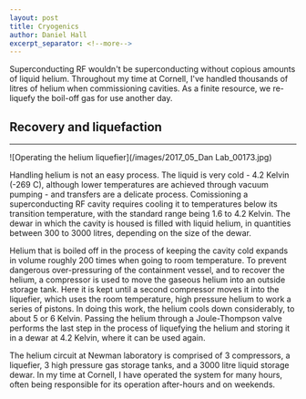 ```yaml
---
layout: post
title: Cryogenics
author: Daniel Hall
excerpt_separator: <!--more-->
---
```


Superconducting RF wouldn't be superconducting without copious amounts of liquid helium. Throughout my time at Cornell, I've handled thousands of litres of helium when commissioning cavities. As a finite resource, we re-liquefy the boil-off gas for use another day.

<!--more-->

## Recovery and liquefaction
-----

![Operating the helium liquefier](/images/2017_05_Dan Lab_00173.jpg)

Handling helium is not an easy process. The liquid is very cold - 4.2 Kelvin (-269 C), although lower temperatures are achieved through vacuum pumping - and transfers are a delicate process. Comissioning a superconducting RF cavity requires cooling it to temperatures below its transition temperature, with the standard range being 1.6 to 4.2 Kelvin. The dewar in which the cavity is housed is filled with liquid helium, in quantities between 300 to 3000 litres, depending on the size of the dewar.

Helium that is boiled off in the process of keeping the cavity cold expands in volume roughly 200 times when going to room temperature. To prevent dangerous over-pressuring of the containment vessel, and to recover the helium, a compressor is used to move the gaseous helium into an outside storage tank. Here it is kept until a second compressor moves it into the liquefier, which uses the room temperature, high pressure helium to work a series of pistons. In doing this work, the helium cools down considerably, to about 5 or 6 Kelvin. Passing the helium through a Joule-Thompson valve performs the last step in the process of liquefying the helium and storing it in a dewar at 4.2 Kelvin, where it can be used again.

The helium circuit at Newman laboratory is comprised of 3 compressors, a liquefier, 3 high pressure gas storage tanks, and a 3000 litre liquid storage dewar. In my time at Cornell, I have operated the system for many hours, often being responsible for its operation after-hours and on weekends.

